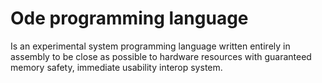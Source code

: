 # Ode programming language
Is an experimental system programming language written entirely in assembly to be close as possible to hardware resources with guaranteed memory safety, immediate usability
interop system.